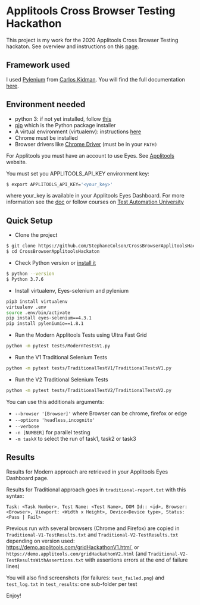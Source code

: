 # Applitools Cross Browser Testing Hackathon
This project is my work for the 2020 Applitools Cross Browser Testing hackaton.
See overview and instructions on this [page](https://applitools.com/cross-browser-testing-hackathon-v20-1-instructions/).

## Framework used
I used [Pylenium](https://github.com/ElSnoMan/pyleniumio) from [Carlos Kidman](https://github.com/ElSnoMan).
You will find the full documentation [here](https://elsnoman.gitbook.io/pylenium/).

## Environment needed
- python 3: if not yet installed, follow [this](https://www.python.org/downloads/)
- [pip](https://pypi.org/project/pip/) which is the Python package installer 
- A virtual environment (virtualenv): instructions [here](https://elsnoman.gitbook.io/pylenium/getting-started/virtual-environments)
- Chrome must be installed
- Browser drivers like [Chrome Driver](http://chromedriver.chromium.org/downloads) (must be in your `PATH)`

For Applitools you must have an account to use Eyes. See [Applitools](https://applitools.com/) website.

You must set you APPLITOOLS_API_KEY environment key:
```bash
$ export APPLITOOLS_API_KEY='<your_key>'
```

where your_key is available in your Applitools Eyes Dashboard.
For more information see the [doc](https://applitools.com/docs/) or follow courses on
[Test Automation University](https://testautomationu.applitools.com/)

## Quick Setup
- Clone the project
```bash
$ git clone https://github.com/StephaneColson/CrossBrowserApplitoolsHackaton.git
$ cd CrossBrowserApplitoolsHackaton
```

- Check Python version or [install it](https://www.python.org/downloads/)
```bash
$ python --version
$ Python 3.7.6
```

- Install virtualenv, Eyes-selenium and pylenium
```bash
pip3 install virtualenv
virtualenv .env
source .env/bin/activate
pip install eyes-selenium==4.3.1
pip install pyleniumio==1.8.1
```

- Run the Modern Applitools Tests using Ultra Fast Grid
```bash
python -m pytest tests/ModernTestsV1.py
```

- Run the V1 Traditional Selenium Tests
```bash
python -m pytest tests/TraditionalTestV1/TraditionalTestsV1.py
```

- Run the V2 Traditional Selenium Tests
```bash
python -m pytest tests/TraditionalTestV2/TraditionalTestsV2.py
```

You can use this additionals arguments:
- `--browser '[Browser]'` where Browser can be chrome, firefox or edge
- `--options 'headless,incognito'`
- `--verbose`
- `-n [NUMBER]` for parallel testing 
- `-m taskX` to select the run of task1, task2 or task3

## Results
Results for Modern approach are retrieved in your Applitools Eyes Dashboard page.

Results for Traditional approach goes in `traditional-report.txt` with this syntax:
```
Task: <Task Number>, Test Name: <Test Name>, DOM Id:: <id>, Browser: <Browser>, Viewport: <Width x Height>, Device<Device type>, Status: <Pass | Fail>
```

Previous run with several browsers (Chrome and Firefox) are copied in `Traditional-V1-TestResults.txt` and `Traditional-V2-TestResults.txt`
depending on version used: https://demo.applitools.com/gridHackathonV1.html` or 
`https://demo.applitools.com/gridHackathonV2.html` (and `Traditional-V2-TestResultsWithAssertions.txt` with assertions errors
at the end of failure lines)

You will also find screenshots (for failures: `test_failed.png`) and `test_log.txt`
 in `test_results`: one sub-folder per test



Enjoy!




